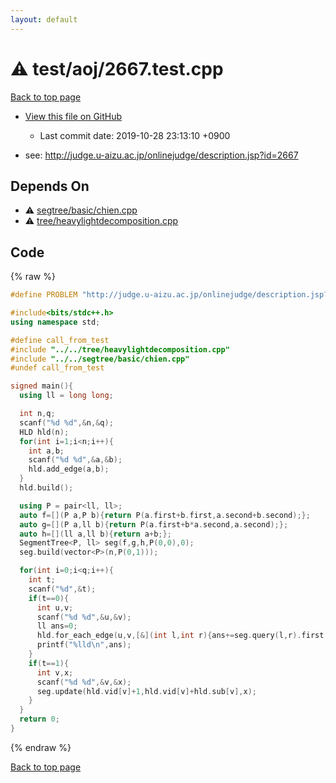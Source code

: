 ```yaml
---
layout: default
---
```


<!-- mathjax config similar to math.stackexchange -->
<script type="text/javascript" async
  src="https://cdnjs.cloudflare.com/ajax/libs/mathjax/2.7.5/MathJax.js?config=TeX-MML-AM_CHTML">
</script>
<script type="text/x-mathjax-config">
  MathJax.Hub.Config({
    TeX: { equationNumbers: { autoNumber: "AMS" }},
    tex2jax: {
      inlineMath: [ ['$','$'] ],
      processEscapes: true
    },
    "HTML-CSS": { matchFontHeight: false },
    displayAlign: "left",
    displayIndent: "2em"
  });
</script>

<script type="text/javascript" src="https://cdnjs.cloudflare.com/ajax/libs/jquery/3.4.1/jquery.min.js"></script>
<script src="https://cdn.jsdelivr.net/npm/jquery-balloon-js@1.1.2/jquery.balloon.min.js" integrity="sha256-ZEYs9VrgAeNuPvs15E39OsyOJaIkXEEt10fzxJ20+2I=" crossorigin="anonymous"></script>
<script type="text/javascript" src="../../../assets/js/copy-button.js"></script>
<link rel="stylesheet" href="../../../assets/css/copy-button.css" />


# :warning: test/aoj/2667.test.cpp
<a href="../../../index.html">Back to top page</a>

* <a href="{{ site.github.repository_url }}/blob/master/test/aoj/2667.test.cpp">View this file on GitHub</a>
    - Last commit date: 2019-10-28 23:13:10 +0900


* see: <a href="http://judge.u-aizu.ac.jp/onlinejudge/description.jsp?id=2667">http://judge.u-aizu.ac.jp/onlinejudge/description.jsp?id=2667</a>


## Depends On
* :warning: <a href="../../../library/segtree/basic/chien.cpp.html">segtree/basic/chien.cpp</a>
* :warning: <a href="../../../library/tree/heavylightdecomposition.cpp.html">tree/heavylightdecomposition.cpp</a>


## Code
{% raw %}
```cpp
#define PROBLEM "http://judge.u-aizu.ac.jp/onlinejudge/description.jsp?id=2667"

#include<bits/stdc++.h>
using namespace std;

#define call_from_test
#include "../../tree/heavylightdecomposition.cpp"
#include "../../segtree/basic/chien.cpp"
#undef call_from_test

signed main(){
  using ll = long long;

  int n,q;
  scanf("%d %d",&n,&q);
  HLD hld(n);
  for(int i=1;i<n;i++){
    int a,b;
    scanf("%d %d",&a,&b);
    hld.add_edge(a,b);
  }
  hld.build();

  using P = pair<ll, ll>;
  auto f=[](P a,P b){return P(a.first+b.first,a.second+b.second);};
  auto g=[](P a,ll b){return P(a.first+b*a.second,a.second);};
  auto h=[](ll a,ll b){return a+b;};
  SegmentTree<P, ll> seg(f,g,h,P(0,0),0);
  seg.build(vector<P>(n,P(0,1)));

  for(int i=0;i<q;i++){
    int t;
    scanf("%d",&t);
    if(t==0){
      int u,v;
      scanf("%d %d",&u,&v);
      ll ans=0;
      hld.for_each_edge(u,v,[&](int l,int r){ans+=seg.query(l,r).first;});
      printf("%lld\n",ans);
    }
    if(t==1){
      int v,x;
      scanf("%d %d",&v,&x);
      seg.update(hld.vid[v]+1,hld.vid[v]+hld.sub[v],x);
    }
  }
  return 0;
}

```
{% endraw %}

<a href="../../../index.html">Back to top page</a>

